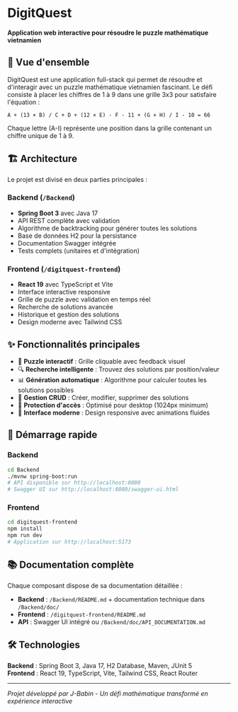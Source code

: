 # DigitQuest

**Application web interactive pour résoudre le puzzle mathématique vietnamien**

## 🎯 Vue d'ensemble

DigitQuest est une application full-stack qui permet de résoudre et d'interagir avec un puzzle mathématique vietnamien fascinant. Le défi consiste à placer les chiffres de 1 à 9 dans une grille 3x3 pour satisfaire l'équation :

```
A + (13 × B) / C + D + (12 × E) - F - 11 + (G × H) / I - 10 = 66
```

Chaque lettre (A-I) représente une position dans la grille contenant un chiffre unique de 1 à 9.

## 🏗️ Architecture

Le projet est divisé en deux parties principales :

### Backend (`/Backend`)

- **Spring Boot 3** avec Java 17
- API REST complète avec validation
- Algorithme de backtracking pour générer toutes les solutions
- Base de données H2 pour la persistance
- Documentation Swagger intégrée
- Tests complets (unitaires et d'intégration)

### Frontend (`/digitquest-frontend`)

- **React 19** avec TypeScript et Vite
- Interface interactive responsive
- Grille de puzzle avec validation en temps réel
- Recherche de solutions avancée
- Historique et gestion des solutions
- Design moderne avec Tailwind CSS

## ✨ Fonctionnalités principales

- 🧩 **Puzzle interactif** : Grille cliquable avec feedback visuel
- 🔍 **Recherche intelligente** : Trouvez des solutions par position/valeur
- 📊 **Génération automatique** : Algorithme pour calculer toutes les solutions possibles
- 📝 **Gestion CRUD** : Créer, modifier, supprimer des solutions
- 📱 **Protection d'accès** : Optimisé pour desktop (1024px minimum)
- 🎨 **Interface moderne** : Design responsive avec animations fluides

## 🚀 Démarrage rapide

### Backend

```bash
cd Backend
./mvnw spring-boot:run
# API disponible sur http://localhost:8080
# Swagger UI sur http://localhost:8080/swagger-ui.html
```

### Frontend

```bash
cd digitquest-frontend
npm install
npm run dev
# Application sur http://localhost:5173
```

## 📚 Documentation complète

Chaque composant dispose de sa documentation détaillée :

- **Backend** : `/Backend/README.md` + documentation technique dans `/Backend/doc/`
- **Frontend** : `/digitquest-frontend/README.md`
- **API** : Swagger UI intégré ou `/Backend/doc/API_DOCUMENTATION.md`

## 🛠️ Technologies

**Backend** : Spring Boot 3, Java 17, H2 Database, Maven, JUnit 5  
**Frontend** : React 19, TypeScript, Vite, Tailwind CSS, React Router

---

_Projet développé par J-Babin - Un défi mathématique transformé en expérience interactive_
